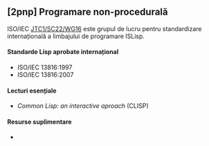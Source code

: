 [2pnp] Programare non-procedurală
---------------------------------

ISO/IEC [JTC1/SC22/WG16][1] este grupul de lucru pentru standardizare
internațională a limbajului de programare ISLisp.

[1]: http://www.open-std.org/JTC1/SC22/WG16/


#### Standarde Lisp aprobate internațional

* ISO/IEC 13816:1997
* ISO/IEC 13816:2007


#### Lecturi esențiale

* _Common Lisp: an interactive aproach_ (CLISP)


#### Resurse suplimentare

* 